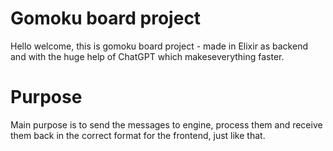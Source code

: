 # Gomoku board project

Hello welcome, this is gomoku board project - made in Elixir as backend and with the huge help of ChatGPT which makeseverything faster.

# Purpose

Main purpose is to send the messages to engine, process them and receive them back in the correct format for the frontend, just like that.
  
